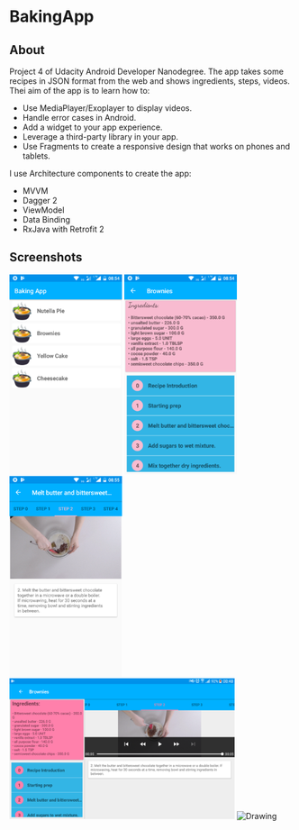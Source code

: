 # BakingApp

## About 
Project 4 of Udacity Android Developer Nanodegree. The app takes some recipes in JSON format from the web and shows ingredients, steps, videos.
Thei aim of the app is to learn how to:

- Use MediaPlayer/Exoplayer to display videos.
- Handle error cases in Android.
- Add a widget to your app experience.
- Leverage a third-party library in your app.
- Use Fragments to create a responsive design that works on phones and tablets.

I use Architecture components to create the app:

- MVVM
- Dagger 2
- ViewModel
- Data Binding
- RxJava with Retrofit 2

## Screenshots
<img src="./Screenshots/baking_app_phone_1.png" alt="Drawing" width="200px"/> <img src="./Screenshots/baking_app_phone_2.png" alt="Drawing" width="200px"/> <img src="./Screenshots/baking_app_phone_3.png" alt="Drawing" width="200px"/> 
<img src="./Screenshots/baking_app_tablet.png" alt="Drawing" width="400px"/> <img src="./Screenshots/movies2tablet2.png" alt="Drawing" width="400px"/>
